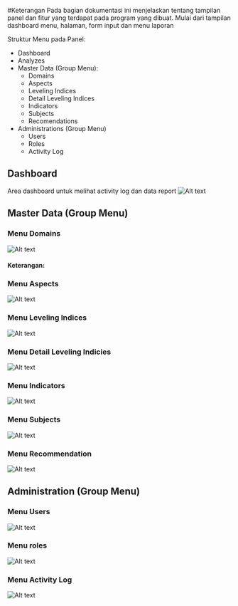 #Keterangan
Pada bagian dokumentasi ini menjelaskan tentang tampilan panel dan fitur yang terdapat pada program yang dibuat. Mulai dari tampilan dashboard menu, halaman, form input dan menu laporan

Struktur Menu pada Panel:
- Dashboard
- Analyzes
- Master Data (Group Menu):
    - Domains
    - Aspects
    - Leveling Indices
    - Detail Leveling Indices
    - Indicators
    - Subjects
    - Recomendations
- Administrations (Group Menu)
    - Users
    - Roles
    - Activity Log

## Dashboard
Area dashboard untuk melihat activity log dan data report
![Alt text](assets/dashboard.jpeg)


## Master Data (Group Menu)

### Menu Domains
![Alt text](assets/domains.jpeg)
#### Keterangan:

### Menu Aspects
![Alt text](assets/aspects.jpeg)

### Menu Leveling Indices
![Alt text](assets/leveling-indices.jpeg)

### Menu Detail Leveling Indicies
![Alt text](assets/detail-leveling-indicies.jpeg)

### Menu Indicators
![Alt text](assets/indicators.jpeg)

### Menu Subjects
![Alt text](assets/subjects.jpeg)

### Menu Recommendation
![Alt text](assets/recommendation.jpeg)

## Administration (Group Menu)

### Menu Users
![Alt text](assets/users.jpeg)

### Menu roles
![Alt text](assets/roles.jpeg)

### Menu Activity Log
![Alt text](assets/activity-log.jpeg)